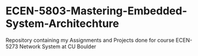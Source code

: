 # ECEN-5803-Mastering-Embedded-System-Architechture
Repository containing my Assignments and Projects done for course ECEN-5273 Network System at CU Boulder
